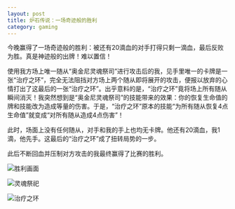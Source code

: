 ```yaml
---
layout: post
title: 炉石传说：一场奇迹般的胜利
category: gaming
---
```


今晚赢得了一场奇迹般的胜利：被还有20滴血的对手打得只剩一滴血，最后反败为胜。真是神迹般的出牌！难以置信！

使用我方场上唯一随从“奥金尼灵魂祭司”进行攻击后的我，见手里唯一的卡牌是一张“治疗之环”，完全无法阻挡对方场上两个随从即将展开的攻击，便报以放弃的心情打出了这最后的一张“治疗之环”。出乎意料的是，“治疗之环”竟将场上所有随从瞬间消灭！我突然想到是“奥金尼灵魂祭司”的技能带来的效果：你的恢复生命值的牌和技能改为造成等量的伤害。于是，“治疗之环”原本的技能“为所有随从恢复4点生命值”就变成“对所有随从造成4点伤害”！

此时，场面上没有任何随从，对手和我的手上也均无卡牌。他还有20滴血，我1滴，他先手。这最后的“治疗之环”成了扭转局势的一步。

此后不断回血并压制对方攻击的我最终赢得了比赛的胜利。

![胜利画面](/assets/images/2016-04-09-hearthstone/shenglihuamian.png)

![灵魂祭祀](/assets/images/2016-04-09-hearthstone/linghunjisi.png)

![治疗之环](/assets/images/2016-04-09-hearthstone/zhiliaozhihuan.png)